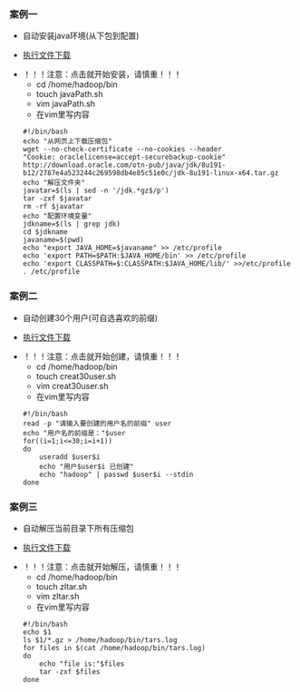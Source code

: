 ### 案例一
* 自动安装java环境(从下包到配置)
- [执行文件下载](https://zmonely.github.io/zmOnely/secondWeek/javaPath.sh) 
* ！！！注意：点击就开始安装，请慎重！！！
	* cd /home/hadoop/bin
	* touch javaPath.sh
	* vim javaPath.sh
	* 在vim里写内容
	```
	#!/bin/bash
	echo "从网页上下载压缩包"
	wget --no-check-certificate --no-cookies --header 
	"Cookie: oraclelicense=accept-securebackup-cookie" 
	http://download.oracle.com/otn-pub/java/jdk/8u191-b12/2787e4a523244c269598db4e85c51e0c/jdk-8u191-linux-x64.tar.gz
	echo "解压文件夹"
	javatar=$(ls | sed -n '/jdk.*gz$/p')
	tar -zxf $javatar
	rm -rf $javatar
	echo "配置环境变量"
	jdkname=$(ls | grep jdk)
	cd $jdkname
	javaname=$(pwd)
	echo "export JAVA_HOME=$javaname" >> /etc/profile
	echo 'export PATH=$PATH:$JAVA_HOME/bin' >> /etc/profile
	echo 'export CLASSPATH=$:CLASSPATH:$JAVA_HOME/lib/' >>/etc/profile
	. /etc/profile
	```
### 案例二
* 自动创建30个用户(可自选喜欢的前缀)
- [执行文件下载](https://zmonely.github.io/zmOnely/secondWeek/create30User.sh) 
* ！！！注意：点击就开始创建，请慎重！！！
	* cd /home/hadoop/bin
	* touch creat30user.sh
	* vim creat30user.sh
	* 在vim里写内容
	```
	#!/bin/bash
	read -p "请输入要创建的用户名的前缀" user
	echo "用户名的前缀是："$user
	for((i=1;i<=30;i=i+1))
	do
		useradd $user$i
		echo "用户$user$i 已创建"
		echo "hadoop" | passwd $user$i --stdin
	done
	```
### 案例三
* 自动解压当前目录下所有压缩包
- [执行文件下载](https://zmonely.github.io/zmOnely/secondWeek/zltar.sh) 
* ！！！注意：点击就开始解压，请慎重！！！
	* cd /home/hadoop/bin
	* touch zltar.sh
	* vim zltar.sh
	* 在vim里写内容
	```
	#!/bin/bash
	echo $1
	ls $1/*.gz > /home/hadoop/bin/tars.log
	for files in $(cat /home/hadoop/bin/tars.log)
	do
		echo "file is:"$files
		tar -zxf $files
	done
	```
	




